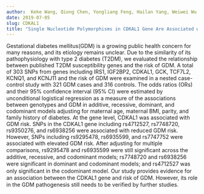 ```yaml
---
author:  Keke Wang, Qiong Chen, Yongliang Feng, Hailan Yang, Weiwei Wu, Ping Zhang, Ying Wang, Jamie Ko, Feng Zhao, Wenqiong Du, Feifei Yang, Tianbi Han, Suping Wang, and Yawei Zhang.
date: 2019-07-05
slug: CDKAL1
title: "Single Nucleotide Polymorphisms in CDKAL1 Gene Are Associated with Risk of Gestational Diabetes Mellitus in Chinese Population."
---
```

Gestational diabetes mellitus(GDM) is a growing public health concern for many reasons, and its etiology remains unclear. Due to the similarity of its pathophysiology with type 2 diabetes (T2DM), we evaluated the relationship between published T2DM susceptibility genes and the risk of GDM. A total of 303 SNPs from genes including IRS1, IGF2BP2, CDKAL1, GCK, TCF7L2, KCNQ1, and KCNJ11 and the risk of GDM were examined in a nested case-control study with 321 GDM cases and 316 controls. The odds ratios (ORs) and their 95% conﬁdence interval (95% CI) were estimated by unconditional logistical regression as a measure of the associations between genotypes and GDM in additive, recessive, dominant, and codominant models adjusting for maternal age, maternal BMI, parity, and family history of diabetes. At the gene level, CDKAL1 was associated with GDM risk. SNPs in the CDKAL1 gene including rs4712527, rs7748720, rs9350276, and rs6938256 were associated with reduced GDM risk. However, SNPs including rs9295478, rs6935599, and rs7747752 were associated with elevated GDM risk. After adjusting for multiple comparisons, rs9295478 and rs6935599 were still signiﬁcant across the additive, recessive, and codominant models; rs7748720 and rs6938256 were signiﬁcant in dominant and codominant models; and rs4712527 was only signiﬁcant in the codominant model. Our study provides evidence for an association between the CDKAL1 gene and risk of GDM. However, its role in the GDM pathogenesis still needs to be veriﬁed by further studies.
